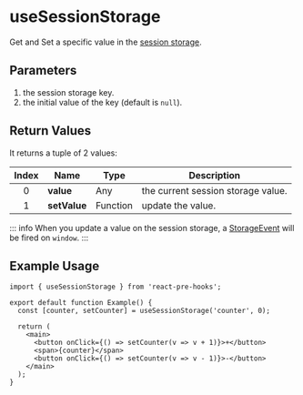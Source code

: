 # useSessionStorage

Get and Set a specific value in the [session storage](https://developer.mozilla.org/en-US/docs/Web/API/Window/sessionStorage).

## Parameters

1. the session storage key.
2. the initial value of the key (default is `null`).

## Return Values

It returns a tuple of 2 values:

| Index | Name         | Type     | Description                        |
| :---: | ------------ | -------- | ---------------------------------- |
|   0   | **value**    | Any      | the current session storage value. |
|   1   | **setValue** | Function | update the value.                  |

::: info
When you update a value on the session storage, a [StorageEvent](https://developer.mozilla.org/en-US/docs/Web/API/StorageEvent) will be fired on `window`.
:::

## Example Usage

```tsx
import { useSessionStorage } from 'react-pre-hooks';

export default function Example() {
  const [counter, setCounter] = useSessionStorage('counter', 0);

  return (
    <main>
      <button onClick={() => setCounter(v => v + 1)}>+</button>
      <span>{counter}</span>
      <button onClick={() => setCounter(v => v - 1)}>-</button>
    </main>
  );
}
```
